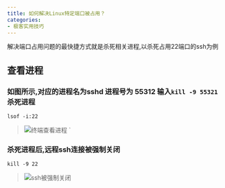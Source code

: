 ```yaml
---
title: 如何解决Linux特定端口被占用？
categories:
- 极客实用技巧
---
```






解决端口占用问题的最快捷方式就是杀死相关进程,以杀死占用22端口的ssh为例

## 查看进程

### 如图所示,对应的进程名为sshd 进程号为 55312 输入`kill -9 55321` 杀死进程

`lsof -i:22`


> ![终端查看进程](https://cdn.fangyuanxiaozhan.com/assets/1694242846001NTwWYiDn.png)
> `

### 杀死进程后,远程ssh连接被强制关闭

`kill -9 22`

> ![ssh被强制关闭](https://cdn.fangyuanxiaozhan.com/assets/1694242847205djb41ETi.png)